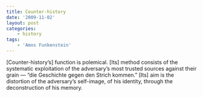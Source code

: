 ```yaml
---
title: Counter-history
date: '2009-11-02'
layout: post
categories:
    - history
tags:
    - 'Amos Funkenstein'
---
```


\[Counter-history’s\] function is polemical. \[Its\] method consists of the systematic exploitation of the adversary’s most trusted sources against their grain — “die Geschichte gegen den Strich kommen.” \[Its\] aim is the distortion of the adversary’s self-image, of his identity, through the deconstruction of his memory.
